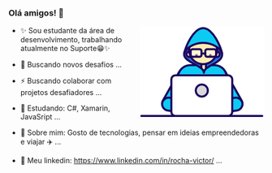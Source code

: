
### Olá amigos! 👋
<img align="right" src="https://github.com/hugoxy/hugoxy/blob/master/Developer.gif">

- ✨ Sou estudante da área de desenvolvimento, trabalhando atualmente no Suporte😁✨

- 🚀 Buscando novos desafios ...
- ⚡ Buscando colaborar com projetos desafiadores ...
- 📘 Estudando: C#, Xamarin, JavaSript ...
- 💬 Sobre mim: Gosto de tecnologias, pensar em ideias empreendedoras e viajar ✈️ ...
- 👔 Meu linkedin: https://www.linkedin.com/in/rocha-victor/ ...
